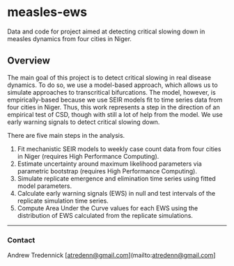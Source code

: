 # measles-ews
Data and code for project aimed at detecting critical slowing down in measles dynamics from four cities in Niger.

## Overview
The main goal of this project is to detect critical slowing in real disease dynamics.
To do so, we use a model-based approach, which allows us to simulate approaches to transcritical bifurcations.
The model, however, is empirically-based because we use SEIR models fit to time series data from four cities in Niger.
Thus, this work represents a step in the direction of an empirical test of CSD, though with still a lot of help from the model.
We use early warning signals to detect critical slowing down.

There are five main steps in the analysis.

1. Fit mechanistic SEIR models to weekly case count data from four cities in Niger (requires High Performance Computing).
2. Estimate uncertainty around maximum likelihood parameters via parametric bootstrap (requires High Performance Computing).
3. Simulate replicate emergence and elimination time series using fitted model parameters.
4. Calculate early warning signals (EWS) in null and test intervals of the replicate simulation time series.
5. Compute Area Under the Curve values for each EWS using the distribution of EWS calculated from the replicate simulations.

---

### Contact
Andrew Tredennick [atredenn@gmail.com](mailto:atredenn@gmail.com]
